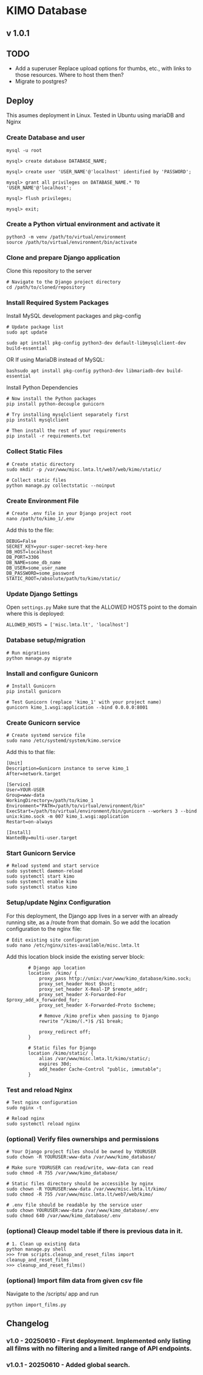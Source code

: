 # KIMO Database
## v 1.0.1

## TODO 
- Add a superuser 
Replace upload options for thumbs, etc., with links to those resources. Where to host them then?
- Migrate to postgres?

## Deploy
This asumes deployment in Linux. Tested in Ubuntu using mariaDB and Nginx

### Create Database and user
```
mysql -u root

mysql> create database DATABASE_NAME;

mysql> create user 'USER_NAME'@'localhost' identified by 'PASSWORD';

mysql> grant all privileges on DATABASE_NAME.* TO 'USER_NAME'@'localhost';

mysql> flush privileges;

mysql> exit;
```

### Create a Python virtual environment and activate it
```
python3 -m venv /path/to/virtual/environment
source /path/to/virtual/environment/bin/activate
```

### Clone and prepare Django application
Clone this repository to the server

```
# Navigate to the Django project directory
cd /path/to/cloned/repository
```
### Install Required System Packages

Install MySQL development packages and pkg-config
```
# Update package list
sudo apt update

sudo apt install pkg-config python3-dev default-libmysqlclient-dev build-essential
```
OR If using MariaDB instead of MySQL:
```
bashsudo apt install pkg-config python3-dev libmariadb-dev build-essential

```

Install Python Dependencies
```
# Now install the Python packages
pip install python-decouple gunicorn

# Try installing mysqlclient separately first
pip install mysqlclient

# Then install the rest of your requirements
pip install -r requirements.txt
```

### Collect Static Files
```
# Create static directory
sudo mkdir -p /var/www/misc.lmta.lt/web7/web/kimo/static/

# Collect static files
python manage.py collectstatic --noinput
```

### Create Environment File
```
# Create .env file in your Django project root
nano /path/to/kimo_1/.env
```
Add this to the file:
```
DEBUG=False
SECRET_KEY=your-super-secret-key-here
DB_HOST=localhost
DB_PORT=3306
DB_NAME=some_db_name
DB_USER=some_user_name
DB_PASSWORD=some_password
STATIC_ROOT=/absolute/path/to/kimo/static/
```

### Update Django Settings
Open ```settings.py``` Make sure that the ALLOWED HOSTS point to the domain where this is deployed:
```
ALLOWED_HOSTS = ['misc.lmta.lt', 'localhost']
```

### Database setup/migration
```
# Run migrations
python manage.py migrate
```

### Install and configure Gunicorn
```
# Install Gunicorn
pip install gunicorn

# Test Gunicorn (replace 'kimo_1' with your project name)
gunicorn kimo_1.wsgi:application --bind 0.0.0.0:8001
```

### Create Gunicorn service
```
# Create systemd service file
sudo nano /etc/systemd/system/kimo.service
```

Add this to that file:
```
[Unit]
Description=Gunicorn instance to serve kimo_1
After=network.target

[Service]
User=YOUR-USER
Group=www-data
WorkingDirectory=/path/to/kimo_1
Environment="PATH=/path/to/virtual/environment/bin"
ExecStart=/path/to/virtual/environment/bin/gunicorn --workers 3 --bind unix:kimo.sock -m 007 kimo_1.wsgi:application
Restart=on-always

[Install]
WantedBy=multi-user.target
```

### Start Gunicorn Service
```
# Reload systemd and start service
sudo systemctl daemon-reload
sudo systemctl start kimo
sudo systemctl enable kimo
sudo systemctl status kimo
```

### Setup/update Nginx Configuration
For this deployment, the Django app lives in a server with an already running site, as a /route from that domain. So we add the location configuration to the nginx file:

```
# Edit existing site configuration
sudo nano /etc/nginx/sites-available/misc.lmta.lt
```

Add this location block inside the existing server block:
```
        # Django app location
        location  /kimo/ {
            proxy_pass http://unix:/var/www/kimo_database/kimo.sock;
            proxy_set_header Host $host;
            proxy_set_header X-Real-IP $remote_addr;
            proxy_set_header X-Forwarded-For $proxy_add_x_forwarded_for;
            proxy_set_header X-Forwarded-Proto $scheme;

            # Remove /kimo prefix when passing to Django
            rewrite ^/kimo/(.*)$ /$1 break;

            proxy_redirect off;
        }

        # Static files for Django
        location /kimo/static/ {
            alias /var/www/misc.lmta.lt/kimo/static/;
            expires 30d;
            add_header Cache-Control "public, immutable";
        }
```

### Test and reload Nginx
```
# Test nginx configuration
sudo nginx -t

# Reload nginx
sudo systemctl reload nginx
```


### (optional) Verify files ownerships and permissions
```
# Your Django project files should be owned by YOURUSER
sudo chown -R YOURUSER:www-data /var/www/kimo_database/

# Make sure YOURUSER can read/write, www-data can read
sudo chmod -R 755 /var/www/kimo_database/

# Static files directory should be accessible by nginx
sudo chown -R YOURUSER:www-data /var/www/misc.lmta.lt/kimo/
sudo chmod -R 755 /var/www/misc.lmta.lt/web7/web/kimo/

# .env file should be readable by the service user
sudo chown YOURUSER:www-data /var/www/kimo_database/.env
sudo chmod 640 /var/www/kimo_database/.env
```


### (optional) Cleaup model table if there is previous data in it.
```
# 1. Clean up existing data
python manage.py shell
>>> from scripts.cleanup_and_reset_films import cleanup_and_reset_films
>>> cleanup_and_reset_films()
```

### (optional) Import film data from given csv file
Navigate to the /scripts/ app and run
```
python import_films.py
```

## Changelog
### v1.0 - 20250610 - First deployment. Implemented only listing all films with no filtering and a limited range of API endpoints.

### v1.0.1 - 20250610 - Added global search.
